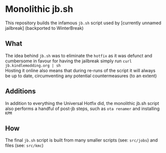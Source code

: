 # Monolithic jb.sh

This repository builds the infamous `jb.sh` script used by [currently unnamed jailbreak] (backported to WinterBreak)  

## What
The idea behind `jb.sh` was to eliminate the `hotfix` as it was defunct and cumbersome in favour for having the jailbreak simply run `curl jb.kindlemodding.org | sh`  
Hosting it online also means that during re-runs of the script it will always be up to date, circumventing any potential countermeasures (to an extent)

## Additions
In addition to everything the Universal Hotfix did, the monolithic jb.sh script also performs a handful of post-jb steps, such as `ota renamer` and installing `KPM`

## How
The final `jb.sh` script is built from many smaller scripts (see: `src/jobs`) and files (see: `src/kmc`)